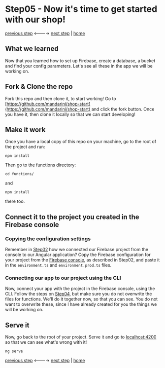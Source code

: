 # Step05 - Now it's time to get started with our shop!

[previous step](Step04.md) <----> [next step](Step06.md) | [home](../README.md)

## What we learned

Now that you learned how to set up Firebase, create a database, a bucket and find your config parameters.
Let's see all these in the app we will be working on.

## Fork & Clone the repo

Fork this repo and then clone it, to start working!
Go to [https://github.com/mandarini/shop-start](https://github.com/mandarini/shop-start) and click the fork button.
Once you have it, then clone it locally so that we can start developing!

## Make it work

Once you have a local copy of this repo on your machine, go to the root of the project and run:

```
npm install
```

Then go to the functions directory:

```
cd functions/
```

and

```
npm install
```

there too.

## Connect it to the project you created in the Firebase console

### Copying the configuration settings

Remember in [Step02](Step02.md) how we connected our Firebase project from the console to our Angular application?
Copy the Firebase configuration for your project from the [Firebase console](console.firebase.google.com), as described in Step02, and
paste it in the `environment.ts` and `environment.prod.ts` files.

### Connecting our app to our project using the CLI

Now, connect your app with the project in the Firebase console, using the CLI.
Follow the steps on [Step04](Step04.md), but make sure you do not overwrite the files for functions. We'll do
it together now, so that you can see. You do not want to overwrite these, since I have already created
for you the things we will be working on.


## Serve it

Now, go back to the root of your project. Serve it and go to [localhost:4200](http://localhost:4200) so that we can see what's wrong with it!

```
ng serve
```

[previous step](Step04.md) <----> [next step](Step06.md) | [home](../README.md)
